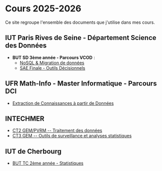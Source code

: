 # Cours 2025-2026

Ce site regroupe l'ensemble des documents que j'utilise dans mes cours.

## IUT Paris Rives de Seine - Département Science des Données

- **BUT SD 3ème année - Parcours VCOD** :
    - [NoSQL & Migration de données](but3--vcod--dataviz-web)
    - [SAE Finale - Outils Décisionnels](but3--vcod--fa--sae-finale)

## UFR Math-Info - Master Informatique - Parcours DCI

- [Extraction de Connaissances à partir de Données](ufr--m1-dci--ecd)

## INTECHMER

- [CT2 GEM/PVRM -- Traitement des données](intechmer-2a-stat-desc)
- [CT3 GEM -- Outils de surveillance et analyses statistiques](intechmer-3a-add-tests)

## IUT de Cherbourg

- [BUT TC 2ème année - Statistiques](tc-stats)

